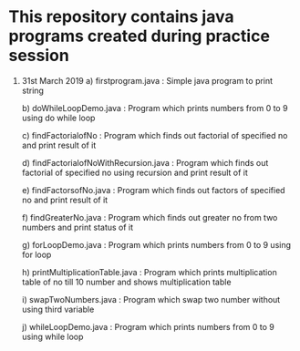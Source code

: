# This repository contains java programs created during practice session

1) 31st March 2019 
   a) firstprogram.java : Simple java program to print string
   
   b) doWhileLoopDemo.java : Program which prints numbers from 0 to 9 using do while loop
   
   c) findFactorialofNo : Program which finds out factorial of specified no and print result of it
   
   d) findFactorialofNoWithRecursion.java : Program which finds out factorial of specified no using recursion and print result of it
   
   e) findFactorsofNo.java : Program which finds out factors of specified no and print result of it
   
   f) findGreaterNo.java : Program which finds out greater no from two numbers and print status of it
   
   g) forLoopDemo.java : Program which prints numbers from 0 to 9 using for loop
   
   h) printMultiplicationTable.java : Program which prints multiplication table of no till 10 number and shows multiplication table
   
   i) swapTwoNumbers.java : Program which swap two number without using third variable
   
   j) whileLoopDemo.java : Program which prints numbers from 0 to 9 using while loop
   
